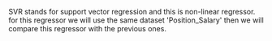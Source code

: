 SVR stands for support vector regression and this is non-linear regressor. for this regressor we will use the same dataset 'Position_Salary' then we will compare this regressor with the previous ones. 
